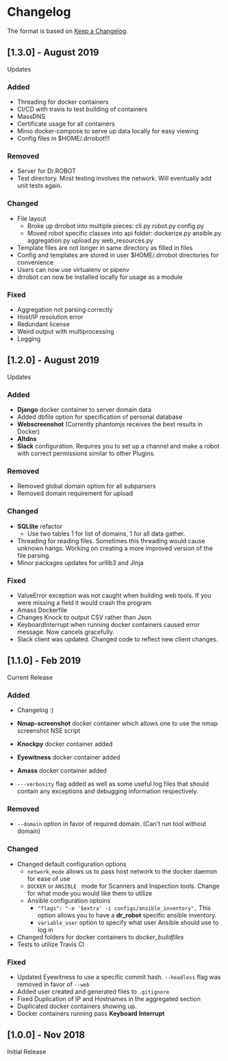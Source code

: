 # Changelog

The format is based on [Keep a Changelog](https://keepachangelog.com/en/1.0.0/).


## [1.3.0] - August 2019

Updates

### Added

* Threading for docker containers
* CI/CD with travis to test building of containers
* MassDNS
* Certificate usage for all containers
* Minio docker-compose to serve up data locally for easy viewing
* Config files in $HOME/.drrobot!!!

### Removed

* Server for Dr.ROBOT
* Test directory. Most testing involves the network. Will eventually add unit tests again.

### Changed

* File layout
	* Broke up drrobot into multiple pieces: cli.py robot.py config.py
	* Moved robot specific classes into api folder: dockerize.py ansible.py aggregation.py upload.py web_resources.py
* Template files are not longer in same directory as filled in files
* Config and templates are stored in user $HOME/.drrobot directories for convenience
* Users can now use virtualenv or pipenv
* drrobot can now be installed locally for usage as a module

### Fixed

* Aggregation not parsing correctly
* Host/IP resolution error
* Redundant license
* Weird output with multiprocessing
* Logging

## [1.2.0] - August 2019

Updates

### Added

* **Django** docker container to server domain data
* Added dbfile option for specification of personal database
* **Webscreenshot** (Currently phantomjs receives the best results in Docker)
* **Altdns**
* **Slack** configuration. Requires you to set up a channel and make a robot with correct permissions similar to other Plugins.

### Removed

* Removed global domain option for all subparsers
* Removed domain requirement for upload

### Changed

* **SQLlite** refactor
    * Use two tables 1 for list of domains, 1 for all data gather. 
* Threading for reading files. Sometimes this threading would cause unknown hangs. Working on creating a more improved version of the file parsing.
* Minor packages updates for urllib3 and Jinja

### Fixed

* ValueError exception was not caught when building web tools. If you were missing a field  it would crash the program
* Amass Dockerfile
* Changes Knock to output CSV rather than Json
* KeyboardInterrupt when running docker containers caused error message. Now cancels gracefully.
* Slack client was updated. Changed code to reflect new client changes.

## [1.1.0] - Feb 2019 

Current Release

### Added

* Changelog :)

* **Nmap-screenshot** docker container which allows one to use the nmap screenshot NSE script
* **Knockpy** docker container added
* **Eyewitness** docker container added
* **Amass** docker container added 
* ```---verbosity``` flag added as well as some useful log files that should contain any exceptions and debugging information respectively.

### Removed

* ```--domain``` option in favor of required domain. (Can't run tool without domain)

### Changed

* Changed default configuration options
  * ```network_mode``` allows us to pass host network to the docker daemon for ease of use
  * ```DOCKER``` or ```ANSIBLE ``` mode for Scanners and Inspection tools. Change for what mode you would like them to utilize
  * Ansible configuration optoins
    * ```"flags": "-e '$extra' -i configs/ansible_inventory",``` This option allows you to have a **dr_robot** specific ansible inventory.
    * ```variable_user``` option to specify what user Ansible should use to log in 
* Changed folders for docker containers to *docker_buildfiles*
* Tests to utilize Travis CI 

### Fixed

* Updated Eyewitness to use a specific commit hash. ```--headless``` flag was removed in favor of ```--web```
* Added user created and generated files to ```.gitignore```
* Fixed Duplication of IP and Hostnames in the aggregated section 
* Duplicated docker containers showing up. 
* Docker containers running pass **Keyboard Interrupt**

## [1.0.0] - Nov  2018

Initial Release
